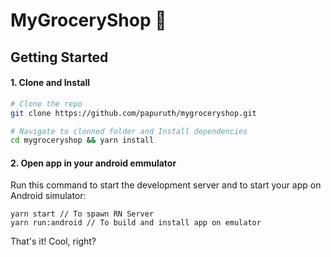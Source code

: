 # MyGroceryShop 🚀

## Getting Started

#### 1. Clone and Install

```bash
# Clone the repo
git clone https://github.com/papuruth/mygroceryshop.git

# Navigate to clonned folder and Install dependencies
cd mygroceryshop && yarn install
```

#### 2. Open app in your android emmulator

Run this command to start the development server and to start your app on Android simulator:

```
yarn start // To spawn RN Server
yarn run:android // To build and install app on emulator
```

That's it! Cool, right?
